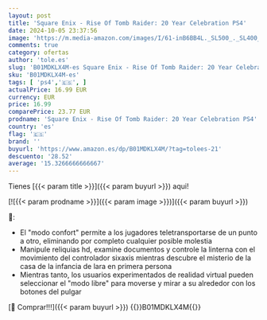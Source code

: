 ```yaml
---
layout: post
title: 'Square Enix - Rise Of Tomb Raider: 20 Year Celebration PS4'
date: 2024-10-05 23:37:56
image: 'https://m.media-amazon.com/images/I/61-inB6BB4L._SL500_._SL400_.jpg'
comments: true
category: ofertas
author: 'tole.es'
slug: 'B01MDKLX4M-es Square Enix - Rise Of Tomb Raider: 20 Year Celebration PS4'
sku: 'B01MDKLX4M-es'
tags: [ 'ps4','🇪🇸', ]
actualPrice: 16.99 EUR
currency: EUR
price: 16.99
comparePrice: 23.77 EUR
prodname: 'Square Enix - Rise Of Tomb Raider: 20 Year Celebration PS4'
country: 'es'
flag: '🇪🇸'
brand: ''
buyurl: 'https://www.amazon.es/dp/B01MDKLX4M/?tag=tolees-21'
descuento: '28.52'
average: '15.3266666666667'
---
```


Tienes [{{< param title >}}]({{< param buyurl >}}) aqui!

[![{{< param prodname >}}]({{< param image >}})]({{< param buyurl >}})

🔎:

- El "modo confort" permite a los jugadores teletransportarse de un punto a otro, eliminando por completo cualquier posible molestia
- Manipule reliquias hd, examine documentos y controle la linterna con el movimiento del controlador sixaxis mientras descubre el misterio de la casa de la infancia de lara en primera persona
- Mientras tanto, los usuarios experimentados de realidad virtual pueden seleccionar el "modo libre" para moverse y mirar a su alrededor con los botones del pulgar

[🛒 Comprar!!!]({{< param buyurl >}})
{{<world>}}B01MDKLX4M{{</world>}}
